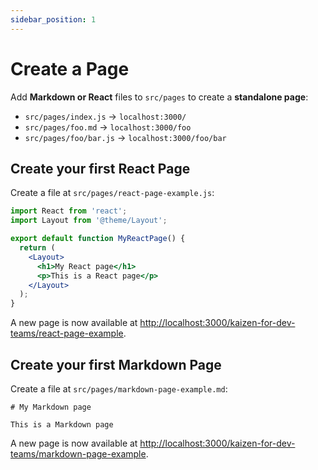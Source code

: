 ```yaml
---
sidebar_position: 1
---
```


# Create a Page

Add **Markdown or React** files to `src/pages` to create a **standalone page**:

- `src/pages/index.js` → `localhost:3000/`
- `src/pages/foo.md` → `localhost:3000/foo`
- `src/pages/foo/bar.js` → `localhost:3000/foo/bar`

## Create your first React Page

Create a file at `src/pages/react-page-example.js`:

```jsx title="src/pages/react-page-example.js"
import React from 'react';
import Layout from '@theme/Layout';

export default function MyReactPage() {
  return (
    <Layout>
      <h1>My React page</h1>
      <p>This is a React page</p>
    </Layout>
  );
}
```

A new page is now available at [http://localhost:3000/kaizen-for-dev-teams/react-page-example](http://localhost:3000/kaizen-for-dev-teams/react-page-example).

## Create your first Markdown Page

Create a file at `src/pages/markdown-page-example.md`:

```mdx title="src/pages/markdown-page-example.md"
# My Markdown page

This is a Markdown page
```

A new page is now available at [http://localhost:3000/kaizen-for-dev-teams/markdown-page-example](http://localhost:3000/kaizen-for-dev-teams/markdown-page-example).

